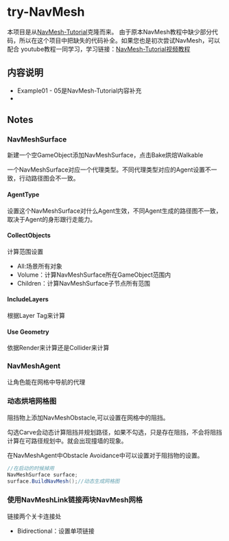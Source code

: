 # try-NavMesh
本项目是从[NavMesh-Tutorial](https://github.com/Brackeys/NavMesh-Tutorial)克隆而来。
由于原本NavMesh教程中缺少部分代码，所以在这个项目中把缺失的代码补全。如果您也是初次尝试NavMesh，可以配合
youtube教程一同学习，学习链接：[NavMesh-Tutorial视频教程](https://www.youtube.com/watch?v=CHV1ymlw-P8&t=600s)

## 内容说明
- Example01 - 05是NavMesh-Tutorial内容补充
- 

## Notes

### NavMeshSurface
新建一个空GameObject添加NavMeshSurface，点击Bake烘焙Walkable

一个NavMeshSurface对应一个代理类型。不同代理类型对应的Agent设置不一致，行动路径图会不一致。

#### AgentType
设置这个NavMeshSurface对什么Agent生效，不同Agent生成的路径图不一致，取决于Agent的身形跟行走能力。

#### CollectObjects
计算范围设置
- All:场景所有对象
- Volume：计算NavMeshSurface所在GameObject范围内
- Children：计算NavMeshSurface子节点所有范围

#### IncludeLayers
根据Layer Tag来计算
#### Use Geometry
依据Render来计算还是Collider来计算


### NavMeshAgent
让角色能在网格中导航的代理


### 动态烘培网格图
阻挡物上添加NavMeshObstacle,可以设置在网格中的阻挡。

勾选Carve会动态计算阻挡并规划路径，如果不勾选，只是存在阻挡，不会将阻挡计算在可路径规划中。就会出现撞墙的现象。

在NavMeshAgent中Obstacle Avoidance中可以设置对于阻挡物的设置。

```c#
//在启动的时候掉用
NavMeshSurface surface;
surface.BuildNavMesh();//动态生成网格图
```

### 使用NavMeshLink链接两块NavMesh网格
链接两个关卡连接处
- Bidirectional：设置单项链接

